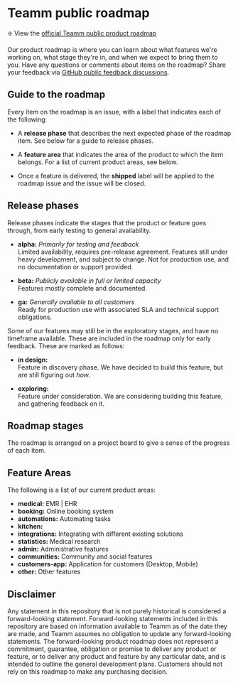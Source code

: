 # Teamm public roadmap

:sparkle: View the [official Teamm public product roadmap](https://github.com/orgs/teamm-io/projects/1)

Our product roadmap is where you can learn about what features we're working on, what stage they're in, and when we expect to bring them to you. Have any questions or comments about items on the roadmap? Share your feedback via [GitHub public feedback discussions](https://github.com/github/feedback/discussions). 

## Guide to the roadmap

Every item on the roadmap is an issue, with a label that indicates each of the following:

- A **release phase** that describes the next expected phase of the roadmap item. See below for a guide to release phases. 

- A **feature area** that indicates the area of the product to which the item belongs. For a list of current product areas, see below.

- Once a feature is delivered, the **shipped** label will be applied to the roadmap issue and the issue will be closed.

## Release phases

Release phases indicate the stages that the product or feature goes through, from early testing to general availability.

- **alpha:** *Primarily for testing and feedback*\
Limited availability, requires pre-release agreement. Features still under heavy development, and subject to change. Not for production use, and no documentation or support provided.

- **beta:** *Publicly available in full or limited capacity*\
Features mostly complete and documented.

- **ga:** *Generally available to all customers*\
Ready for production use with associated SLA and technical support obligations.

Some of our features may still be in the exploratory stages, and have no timeframe available. These are included in the roadmap only for early feedback. These are marked as follows: 

- **in design:**\
Feature in discovery phase. We have decided to build this feature, but are still figuring out _how_.

- **exploring:**\
Feature under consideration. We are considering building this feature, and gathering feedback on it.

## Roadmap stages

The roadmap is arranged on a project board to give a sense of the progress of each item.

## Feature Areas

The following is a list of our current product areas:

- **medical:** EMR | EHR
- **booking:** Online booking system
- **automations:** Automating tasks
- **kitchen:** 
- **integrations:** Integrating with different existing solutions
- **statistics:** Medical research
- **admin:** Administrative features 
- **communities:** Community and social features
- **customers-app:** Application for customers (Desktop, Mobile)
- **other:** Other features

## Disclaimer 

Any statement in this repository that is not purely historical is considered a forward-looking statement. Forward-looking statements included in this repository are based on information available to Teamm as of the date they are made, and Teamm assumes no obligation to update any forward-looking statements. The forward-looking product roadmap does not represent a commitment, guarantee, obligation or promise to deliver any product or feature, or to deliver any product and feature by any particular date, and is intended to outline the general development plans. Customers should not rely on this roadmap to make any purchasing decision.
